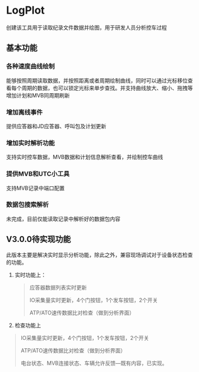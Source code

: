 # LogPlot
创建该工具用于读取纪录文件数据并绘图，用于研发人员分析控车过程
## 基本功能
### 各种速度曲线绘制
能够按照周期读取数据，并按照距离或者周期绘制曲线，同时可以通过光标移位查看每个周期的数据，也可以锁定光标来单步查找。并支持曲线放大、缩小、拖拽等
增加计划和MVB同周期刷新
### 增加离线事件
提供应答器和JD应答器、呼叫包及计划更新
### 增加实时解析功能
支持实时控车数据，MVB数据和计划信息解析查看，并绘制控车曲线
### 提供MVB和UTC小工具
支持MVB记录中端口配置
### 数据包搜索解析
未完成，目前仅能读取记录中解析好的数据包内容

## V3.0.0待实现功能

此版本主要是解决实时显示分析功能，除此之外，兼容现场调试对于设备状态检查的功能。

1. 实时功能上：

   >  应答器数据列表实时更新
   >
   > IO采集量实时更新，4个门按钮，1个发车按钮，2个开关
   >
   > ATP/ATO速传数据比对检查（做到分析界面）

2. 检查功能上

>IO采集量实时更新，4个门按钮，1个发车按钮，2个开关
>
>ATP/ATO速传数据比对检查（做到分析界面）
>
>电台状态、MVB连接状态、车辆允许反馈—既有内容，已实现。

